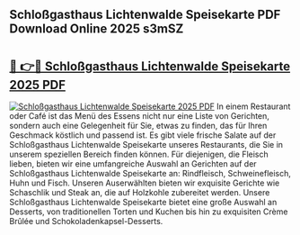 ## Schloßgasthaus Lichtenwalde Speisekarte PDF Download Online 2025 s3mSZ

# <h2><a href="http://gceghv.nevu.top/?p=Schlo%c3%9fgasthaus+Lichtenwalde+Speisekarte">🔗 👉🔴 Schloßgasthaus Lichtenwalde Speisekarte 2025 PDF</a></h2>

[![Schloßgasthaus Lichtenwalde Speisekarte 2025 PDF](https://i.imgur.com/dBaPXMq.png)](http://gceghv.nevu.top/?p=Schlo%c3%9fgasthaus+Lichtenwalde+Speisekarte)
In einem Restaurant oder Café ist das Menü des Essens nicht nur eine Liste von Gerichten, sondern auch eine Gelegenheit für Sie, etwas zu finden, das für Ihren Geschmack köstlich und passend ist. Es gibt viele frische Salate auf der Schloßgasthaus Lichtenwalde Speisekarte unseres Restaurants, die Sie in unserem speziellen Bereich finden können. Für diejenigen, die Fleisch lieben, bieten wir eine umfangreiche Auswahl an Gerichten auf der Schloßgasthaus Lichtenwalde Speisekarte an: Rindfleisch, Schweinefleisch, Huhn und Fisch. Unseren Auserwählten bieten wir exquisite Gerichte wie Schaschlik und Steak an, die auf Holzkohle zubereitet werden. Unsere Schloßgasthaus Lichtenwalde Speisekarte bietet eine große Auswahl an Desserts, von traditionellen Torten und Kuchen bis hin zu exquisiten Crème Brûlée und Schokoladenkapsel-Desserts.
